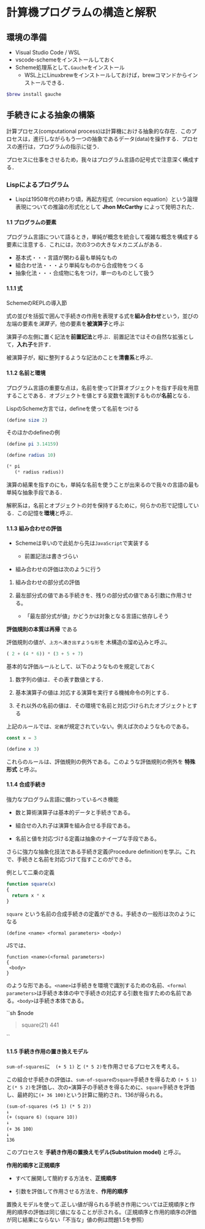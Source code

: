 計算機プログラムの構造と解釈
====

## 環境の準備
- Visual Studio Code / WSL
- vscode-schemeをインストールしておく
- Scheme処理系として､`Gauche`をインストール
    - WSL上にLinuxbrewをインストールしておけば，brewコマンドからインストールできる．

```sh
$brew install gauche
```

## 手続きによる抽象の構築
計算プロセス(computational process)は計算機における抽象的な存在．このプロセスは，進行しながらもう一つの抽象であるデータ(data)を操作する．プロセスの進行は，プログラムの指示に従う．

プロセスに仕事をさせるため，我々はプログラム言語の記号式で注意深く構成する．

### Lispによるプログラム
- Lispは1950年代の終わり頃，再起方程式（recursion equation）という論理表現についての推論の形式化として __Jhon McCarthy__ によって発明された．

#### 1.1 プログラムの要素
プログラム言語について語るとき，単純が概念を統合して複雑な概念を構成する要素に注意する．これには，次の3つの大きなメカニズムがある．

- 基本式・・・言語が関わる最も単純なもの
- 組合わせ法・・・より単純なものから合成物をつくる
- 抽象化法・・・合成物に名をつけ，単一のものとして扱う

#### 1.1.1 式

SchemeのREPLの導入節

式の並びを括弧で囲んで手続きの作用を表現する式を**組み合わせ**という，並びの左端の要素を*演算子*，他の要素を**被演算子**と呼ぶ

演算子の左側に置く記法を**前置記法**と呼ぶ．前置記法ではその自然な拡張として，**入れ子**を許す．

被演算子が，縦に整列するような記法のことを**清書系**と呼ぶ．


#### 1.1.2 名前と環境

プログラム言語の重要な点は，名前を使って計算オブジェクトを指す手段を用意することである．オブジェクトを値とする変数を識別するものが**名前**となる．

LispのScheme方言では，defineを使って名前をつける

```scheme
(define size 2)
```

そのほかのdefineの例

```scheme
(define pi 3.14159)

(define radius 10)

(* pi 
   (* radius radius))
```

演算の結果を指すのにも，単純な名前を使うことが出来るので我々の言語の最も単純な抽象手段である．

解釈系は，名前とオブジェクトの対を保持するために，何らかの形で記憶している．この記憶を**環境**と呼ぶ．

#### 1.1.3 組み合わせの評価
- Schemeは辛いので此処から先は`JavaScript`で実装する
  - 前置記法は書きづらい

- 組み合わせの評価は次のように行う

1. 組み合わせの部分式の評価

1. 最左部分式の値である手続きを、残りの部分式の値である引数に作用させる。
    - 「最左部分式が値」かどうかは対象となる言語に依存しそう

__評価規則の本質は再帰__ である

評価規則の値が、`上方へ湧き出すような形`を 木構造の溜め込みと呼ぶ。

```js
( 2 + (4 * 6)) * (3 + 5 + 7)
```

基本的な評価ルールとして、以下のようなものを規定しておく

1. 数字列の値は．その表す数値とする．

1. 基本演算子の値は.対応する演算を実行する機械命令の列とする．

1. それ以外の名前の値は．その環境で名前と対応づけられたオブジェクトとする


上記のルールでは、`定義`が規定されていない。例えば次のようなものである。

```js
const x = 3
```

```scheme
(define x 3)
```

これらのルールは、評価規則の例外である。このような評価規則の例外を __特殊形式__ と呼ぶ。


#### 1.1.4 合成手続き

強力なプログラム言語に備わっているべき機能

- 数と算術演算子は基本的データと手続きである。

- 組合せの入れ子は演算を組み合せる手段である。

- 名前と値を対応づける定義は抽象のナイーブな手段である。


さらに強力な抽象化技法である手続き定義(Procedure definition)を学ぶ。これで、手続きと名前を対応づけて指すことのができる。

例として二乗の定義

```js
function square(x) 
{
  return x * x
}
```

`square` という名前の合成手続きの定義ができる。手続きの一般形は次のようになる

```
(define <name> <formal parameters> <body>) 
```

JSでは、


```
function <name>(<formal parameters>) 
{
 <body>
}
```

のような形である。`<name>`は手続きを環境で識別するための名前、`<formal parameters>`は手続き本体の中で手続きの対応する引数を指すための名前である。`<body>`は手続き本体である。

``sh
$node
> square(21)
441
> 
``

#### 1.1.5 手続き作用の置き換えモデル

`sum-of-squares`に　`(+ 5 1)` と `(* 5 2)`を作用させるプロセスを考える。

この組合せ手続きの評価は、`sum-of-square`の`square`手続きを得るため `(+ 5 1)`と`(* 5 2)`を評価し、次の`+`演算子の手続きを得るために、`square`手続きを評価し、最終的に`(+ 36 100)`という計算に簡約され、136が得られる。


```
(sum-of-squares (+5 1) (* 5 2))
↓
(+ (square 6) (square 1O))
↓
(+ 36 100）
↓
136
```


このプロセスを __手続き作用の置換えモデル(Substituion model)__ と呼ぶ。

__作用的順序と正規順序__

- すべて展開して簡約する方法を、__正規順序__

- 引数を評価して作用させる方法を、__作用的順序__

置換えモデルを使って.正しい値が得られる手続き作用については正規順序と作用的順序の評価は同じ値になることが示される。（正規順序と作用的順序の評価が同じ結果にならない「不当な」値の例は問題1.5を参照）